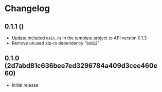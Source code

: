 # Changelog

## 0.1.1 ()

* Update included `main.rs` in the template project to API version 0.1.3
* Remove unused zip-rs dependency "bzip2"

## 0.1.0 (2d7abd81c636bee7ed3296784a409d3cee460e60)

* Initial release
